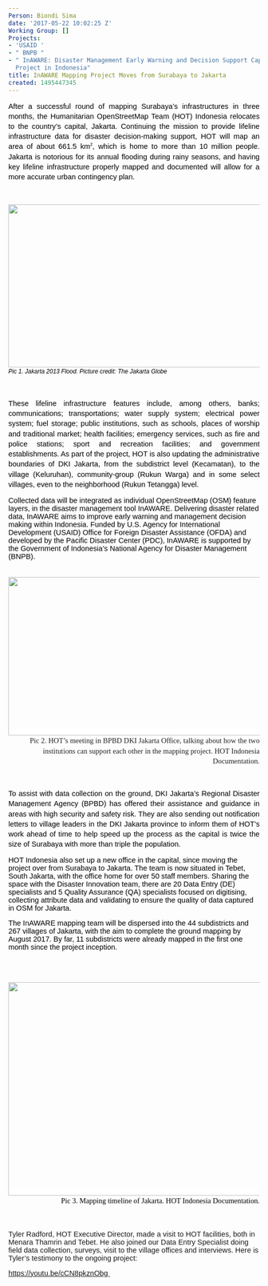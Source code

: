 ```yaml
---
Person: Biondi Sima
date: '2017-05-22 10:02:25 Z'
Working Group: []
Projects:
- 'USAID '
- " BNPB "
- " InAWARE: Disaster Management Early Warning and Decision Support Capacity Enhancement
  Project in Indonesia"
title: InAWARE Mapping Project Moves from Surabaya to Jakarta
created: 1495447345
---
```

<p style="line-height: 1.38; margin-top: 0pt; margin-bottom: 0pt; text-align: justify;" dir="ltr"><span style="font-size: 11pt; font-family: Arial; color: #000000; background-color: transparent; font-weight: 400; font-style: normal; font-variant: normal; text-decoration: none; vertical-align: baseline; white-space: pre-wrap;">After a successful round of mapping Surabaya’s infrastructures in three months, the Humanitarian OpenStreetMap Team (HOT) Indonesia relocates to the country’s capital, Jakarta. Continuing the mission to provide lifeline infrastructure data for disaster decision-making support, HOT will map an area of about 661.5 km</span><span style="font-size: 6.6pt; font-family: Arial; color: #000000; background-color: transparent; font-weight: 400; font-style: normal; font-variant: normal; text-decoration: none; vertical-align: super; white-space: pre-wrap;">2</span><span style="font-size: 11pt; font-family: Arial; color: #000000; background-color: transparent; font-weight: 400; font-style: normal; font-variant: normal; text-decoration: none; vertical-align: baseline; white-space: pre-wrap;">, which is home to more than 10 million people. Jakarta is notorious for its annual flooding during rainy seasons, and having key lifeline infrastructure properly mapped and documented will allow for a more accurate urban contingency plan.</span></p><p><strong id="docs-internal-guid-167de966-2f7f-e328-3691-677de47b5d97" style="font-weight: normal;">&nbsp;</strong></p><p style="line-height: 1.38; margin-top: 0pt; margin-bottom: 0pt; text-align: justify;" dir="ltr"><span style="font-size: 11pt; font-family: Arial; color: #000000; background-color: transparent; font-weight: 400; font-style: normal; font-variant: normal; text-decoration: none; vertical-align: baseline; white-space: pre-wrap;"><img style="border: none; transform: rotate(0.00rad); -webkit-transform: rotate(0.00rad);" src="https://lh6.googleusercontent.com/4isrxDkHoXxG0BYH4D2VGslssY0VKeo8It4relSQAqUsKZII5cK6LZxJVDrQjNDfptN1oPJGwIH8HHa3UxgG5TmRGzo6nhJP8VEPWIxJ2tz8bAYhTtFQqAnMzj7kyFEfh5375S2_" alt="" width="624" height="326"></span></p><p style="line-height: 1.38; margin-top: 0pt; margin-bottom: 0pt; text-align: justify;" dir="ltr"><span style="font-size: 11pt; font-family: Arial; color: #000000; background-color: transparent; font-weight: 400; font-style: normal; font-variant: normal; text-decoration: none; vertical-align: baseline; white-space: pre-wrap;"><span style="font-size: 9pt; font-family: Arial; background-color: transparent; font-style: italic; font-variant-ligatures: normal; font-variant-caps: normal; font-variant-east-asian: normal; font-variant-position: normal;">Pic 1. Jakarta 2013 Flood. Picture credit: The Jakarta Globe</span></span></p><p><strong style="font-weight: normal;">&nbsp;</strong></p><p style="line-height: 1.38; margin-top: 0pt; margin-bottom: 0pt; text-align: justify;" dir="ltr"><span style="font-size: 11pt; font-family: Arial; color: #000000; background-color: transparent; font-weight: 400; font-style: normal; font-variant: normal; text-decoration: none; vertical-align: baseline; white-space: pre-wrap;">These lifeline infrastructure features include, among others, banks; communications; transportations; water supply system; electrical power system; fuel storage; public institutions, such as schools, places of worship and traditional market; health facilities; emergency services, such as fire and police stations; sport and recreation facilities; and government establishments. As part of the project, HOT is also updating the administrative boundaries of DKI Jakarta, from the subdistrict level (Kecamatan), to the village (Keluruhan), community-group (Rukun Warga) and in some select villages, even to the neighborhood (Rukun Tetangga) level. </span></p><p><span style="font-size: 11pt; font-family: Arial; color: #000000; background-color: transparent; font-weight: 400; font-style: normal; font-variant: normal; text-decoration: none; vertical-align: baseline; white-space: pre-wrap;">Collected data will be integrated as individual OpenStreetMap (OSM) feature layers, in the disaster management tool InAWARE. Delivering disaster related data, InAWARE aims to improve early warning and management decision making within Indonesia. Funded by U.S. Agency for International Development (USAID) Office for Foreign Disaster Assistance (OFDA) and developed by the Pacific Disaster Center (PDC), InAWARE is supported by the Government of Indonesia’s National Agency for Disaster Management (BNPB). </span></p><p style="line-height: 1.38; margin-top: 0pt; margin-bottom: 0pt; text-align: justify;" dir="ltr">&nbsp;</p><p style="line-height: 1.38; margin-top: 0pt; margin-bottom: 0pt; text-align: center;" dir="ltr"><span style="font-size: 11pt; font-family: Calibri; color: #222222; background-color: #ffffff; font-weight: 400; font-style: normal; font-variant: normal; text-decoration: none; vertical-align: baseline; white-space: pre-wrap;"><img style="border: none; transform: rotate(0.00rad); -webkit-transform: rotate(0.00rad);" src="https://lh6.googleusercontent.com/tuXykqHCRPmIklLGEvq_3Qt0Q5zqtSKmIk8h77BGMCefpxDpFo7-yMoy8VS0Agpwk3s9oi5GIhCFYAuvPGmgBb-aB-YoAvXIkak_4t-gEu2zwpWtRG3S0jEueiY3gISQwuxSSNl_" alt="" width="563" height="317"></span></p><p style="line-height: 1.38; margin-top: 0pt; margin-bottom: 0pt; text-align: right;" dir="ltr"><span style="font-size: 11pt; font-family: Calibri; color: #222222; font-style: normal; font-variant-ligatures: normal; font-variant-caps: normal; font-variant-east-asian: normal; font-variant-position: normal; white-space: pre-wrap;">Pic 2. HOT’s meeting in BPBD DKI Jakarta Office, talking about how the two institutions can support each other in the mapping project. HOT Indonesia Documentation.</span></p><p><strong style="font-weight: normal;">&nbsp;</strong></p><p style="line-height: 1.38; margin-top: 0pt; margin-bottom: 0pt; text-align: justify;" dir="ltr"><span style="font-size: 11pt; font-family: Arial; color: #000000; background-color: transparent; font-weight: 400; font-style: normal; font-variant: normal; text-decoration: none; vertical-align: baseline; white-space: pre-wrap;">To assist with data collection on the ground, DKI Jakarta’s Regional Disaster Management Agency (BPBD) has offered their assistance and guidance in areas with high security and safety risk. They are also sending out notification letters to village leaders in the DKI Jakarta province to inform them of HOT’s work ahead of time to help speed up the process as the capital is twice the size of Surabaya with more than triple the population.</span></p><p><span style="font-size: 11pt; font-family: Arial; color: #000000; background-color: transparent; font-weight: 400; font-style: normal; font-variant: normal; text-decoration: none; vertical-align: baseline; white-space: pre-wrap;">HOT Indonesia also set up a new office in the capital, since moving the project over from Surabaya to Jakarta. The team is now situated in Tebet, South Jakarta, with the office home for over 50 staff members. Sharing the space with the Disaster Innovation team, there are 20 Data Entry (DE) specialists and 5 Quality Assurance (QA) specialists focused on digitising, collecting attribute data and validating to ensure the quality of data captured in OSM for Jakarta. </span></p><p><span style="font-size: 11pt; font-family: Arial; color: #000000; background-color: transparent; font-weight: 400; font-style: normal; font-variant: normal; text-decoration: none; vertical-align: baseline; white-space: pre-wrap;">The InAWARE mapping team will be dispersed into the 44 subdistricts and 267 villages of Jakarta, with the aim to complete the ground mapping by August 2017. By far, 11 subdistricts were already mapped in the first one month since the project inception. </span></p><p><strong style="font-weight: normal;"><br><br></strong></p><p style="line-height: 1.38; margin-top: 0pt; margin-bottom: 0pt; text-align: center;" dir="ltr"><span style="font-size: 11pt; font-family: Calibri; color: #222222; background-color: #ffffff; font-weight: 400; font-style: normal; font-variant: normal; text-decoration: none; vertical-align: baseline; white-space: pre-wrap;"><img style="border: none; transform: rotate(0.00rad); -webkit-transform: rotate(0.00rad);" src="https://lh4.googleusercontent.com/t1xJWYVa0b7gSVNpO_w3Nye1jNACbJNkSeiiEuelS75vQ2ice6LtH2EqS8d9LJRuqv52NVuM_AA5MGd_U4kShaUe2VMGMzSP7nnrGISE7_aQlmBTLKEUHLSTWZA_lNl0T52zvTFe" alt="" width="605" height="427"></span></p><p style="line-height: 1.38; margin-top: 0pt; margin-bottom: 6pt; margin-left: -31.5pt; text-align: right;" dir="ltr"><span style="font-size: 11pt; font-family: Calibri; color: #000000; background-color: transparent; font-weight: 400; font-style: normal; font-variant: normal; text-decoration: none; vertical-align: baseline; white-space: pre-wrap;">Pic 3. Mapping timeline of Jakarta. HOT Indonesia Documentation.</span></p><p><br><br><span style="font-size: 11pt; font-family: Arial; background-color: transparent; font-style: normal; font-variant-ligatures: normal; font-variant-caps: normal; font-variant-east-asian: normal; font-variant-position: normal; white-space: pre-wrap;">Tyler Radford, HOT Executive Director, made a visit to HOT facilities, both in Menara Thamrin and Tebet. He also joined our Data Entry Specialist doing field data collection, surveys, visit to the village offices and interviews. Here is Tyler’s testimony to the ongoing project:</span></p><p><a href="https://youtu.be/cCN8pkznObg" target="_blank"><span style="font-size: 11pt; font-family: Arial; background-color: transparent; font-style: normal; font-variant-ligatures: normal; font-variant-caps: normal; font-variant-east-asian: normal; font-variant-position: normal; white-space: pre-wrap;">https://youtu.be/cCN8pkznObg </span></a></p>
